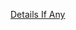 [Details If Any](https://github.com/deathbybandaid/piholeparser/blob/master/RecentRunLogs/parsingscripts/UniversiteToulouseAdult.md)

